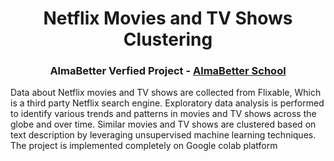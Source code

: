 </p>
<h1 align="center"> Netflix Movies and TV Shows Clustering </h1>
<h3 align="center"> AlmaBetter Verfied Project - <a href="https://www.almabetter.com/"> AlmaBetter School </a> </h5>
<p>Data about Netflix movies and TV shows are collected from Flixable, Which is a third party Netflix search engine. Exploratory data analysis is performed to identify various trends and patterns in movies and TV shows across the globe and over time. Similar movies and TV shows are clustered based on text description by leveraging unsupervised machine learning techniques. The project is implemented completely on Google colab platform</p>
